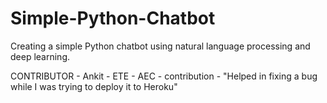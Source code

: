 # Simple-Python-Chatbot

Creating a simple Python chatbot using natural language processing and deep learning.

CONTRIBUTOR - 
Ankit - ETE - AEC - contribution - "Helped in fixing a bug while I was trying to deploy it to Heroku"

